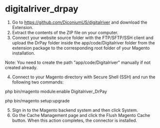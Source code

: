 # digitalriver_drpay
1. Go to https://github.com/DiconiumUS/digitalriver
and download the Extension.
2. Extract the contents of the ZIP file on your computer.
3. Connect your website source folder with the FTP/SFTP/SSH client and upload the DrPay folder inside the app/code/Digitalriver folder from the extension package to the corresponding root folder of your Magento installation.

Note: You need to create the path "app/code/Digitalriver" manually if not created already.

4. Connect to your Magento directory with Secure Shell (SSH) and run the following two commands:

php bin/magento module:enable Digitalriver_DrPay

php bin/magento setup:upgrade

5. Sign in to the Magento backend system and then click System.
6. Go the Cache Management page and click the Flush Magento Cache button. When this action completes, the connector is installed.

